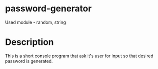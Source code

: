 # password-generator
Used module - random, string<br/>

# Description<br/>
This is a short console program that ask it's user for input so that desired password is generated.
